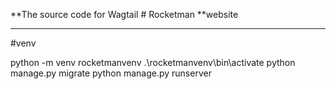 **The source code for Wagtail # Rocketman **website
****

#venv

python -m venv rocketmanvenv
.\rocketmanvenv\bin\activate
python manage.py migrate
python manage.py runserver 

